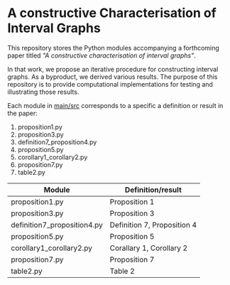 # A constructive Characterisation of Interval Graphs

This repository stores the Python modules accompanying a forthcoming paper titled *"A constructive characterisation of interval graphs"*.

In that work, we propose an iterative procedure for constructing interval graphs. As a byproduct, we derived various results. The purpose of this repository is to provide computational implementations for testing and illustrating those results. 

Each module in [main/src](https://github.com/n-chikh/A-constructive-characterisation-of-interval-graphs/tree/main/src) corresponds to a specific a definition or result in the paper:
1.  proposition1.py
2.  proposition3.py
3.  definition7_proposition4.py
4.  proposition5.py
5.  corollary1_corollary2.py
6.  proposition7.py
7.  table2.py

| Module      | Definition/result |
| ----------- | ----------- |
| proposition1.py      | Proposition 1       |
| proposition3.py   | Proposition 3       |
| definition7_proposition4.py   | Definition 7, Proposition 4       |
| proposition5.py   | Proposition 5       |
| corollary1_corollary2.py   | Corallary 1, Corollary 2       |
| proposition7.py   | Proposition 7       |
| table2.py   | Table 2      |
